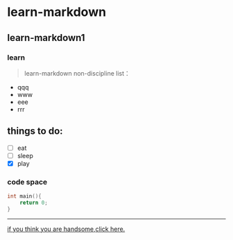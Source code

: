 # learn-markdown
## learn-markdown1
### learn
> learn-markdown
non-discipline list：
- qqq
- www
- eee
- rrr

## things to do:
- [ ] eat
- [ ] sleep
- [x] play

### code space
``` c++ 
int main(){
    return 0;
}
```
------
[if you think you are handsome,click here.](https://baike.baidu.com/item/%E8%87%AA%E6%81%8B%E5%9E%8B%E4%BA%BA%E6%A0%BC%E9%9A%9C%E7%A2%8D/1052308 "F**kYou")
